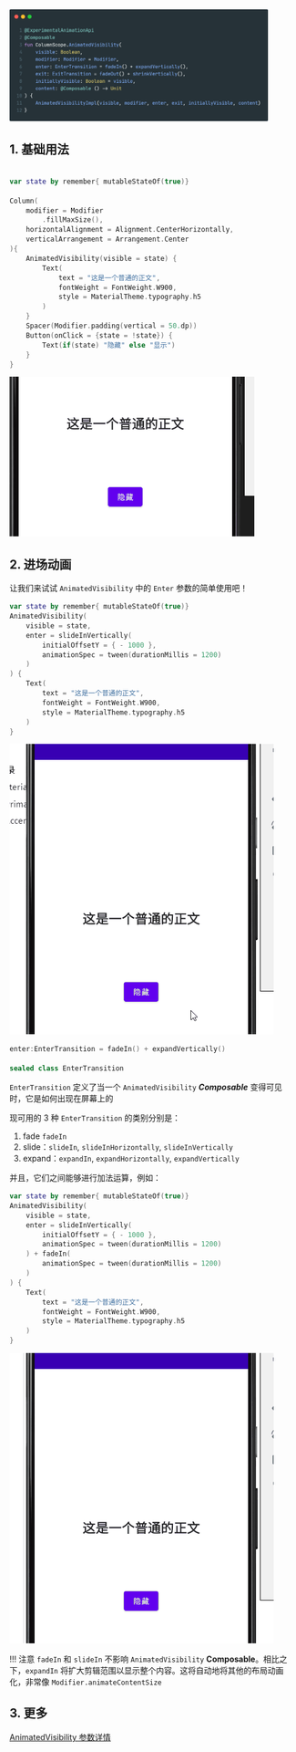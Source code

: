<img src = "../../../assets/design/animation/animatedVisibility/carbon.png" width = "90%" height = "50%">

## 1. 基础用法

``` kotlin

var state by remember{ mutableStateOf(true)}

Column(
    modifier = Modifier
        .fillMaxSize(),
    horizontalAlignment = Alignment.CenterHorizontally,
    verticalArrangement = Arrangement.Center
){
    AnimatedVisibility(visible = state) {
        Text(
            text = "这是一个普通的正文",
            fontWeight = FontWeight.W900,
            style = MaterialTheme.typography.h5
        )
    }
    Spacer(Modifier.padding(vertical = 50.dp))
    Button(onClick = {state = !state}) {
        Text(if(state) "隐藏" else "显示")
    }
}

```

![](../../../assets/design/animation/animatedVisibility/demo.gif)


## 2. 进场动画

让我们来试试 `AnimatedVisibility` 中的 `Enter` 参数的简单使用吧！

``` kotlin
var state by remember{ mutableStateOf(true)}
AnimatedVisibility(
    visible = state,
    enter = slideInVertically(
        initialOffsetY = { - 1000 },
        animationSpec = tween(durationMillis = 1200)
    )
) {
    Text(
        text = "这是一个普通的正文",
        fontWeight = FontWeight.W900,
        style = MaterialTheme.typography.h5
    )
}
```

![](../../../assets/design/animation/animatedVisibility/demo2.gif)

``` kotlin
enter:EnterTransition = fadeIn() + expandVertically()

sealed class EnterTransition
```

`EnterTransition` 定义了当一个 `AnimatedVisibility` ***Composable***  变得可见时，它是如何出现在屏幕上的

现可用的 3 种 `EnterTransition` 的类别分别是：

1. fade `fadeIn`
2. slide：`slideIn`, `slideInHorizontally`, `slideInVertically`
3. expand：`expandIn`, `expandHorizontally`, `expandVertically`

并且，它们之间能够进行加法运算，例如：

``` kotlin
var state by remember{ mutableStateOf(true)}
AnimatedVisibility(
    visible = state,
    enter = slideInVertically(
        initialOffsetY = { - 1000 },
        animationSpec = tween(durationMillis = 1200)
    ) + fadeIn(
        animationSpec = tween(durationMillis = 1200)
    )
) {
    Text(
        text = "这是一个普通的正文",
        fontWeight = FontWeight.W900,
        style = MaterialTheme.typography.h5
    )
}
```

![](../../../assets/design/animation/animatedVisibility/demo3.gif)

!!! 注意
    `fadeIn` 和 `slideIn` 不影响 `AnimatedVisibility` **Composable**。相比之下，`expandIn` 将扩大剪辑范围以显示整个内容。这将自动地将其他的布局动画化，非常像 `Modifier.animateContentSize`


## 3. 更多

[AnimatedVisibility 参数详情](https://developer.android.com/reference/kotlin/androidx/compose/animation/package-summary#AnimatedVisibility(kotlin.Boolean,androidx.compose.ui.Modifier,androidx.compose.animation.EnterTransition,androidx.compose.animation.ExitTransition,kotlin.Boolean,kotlin.Function0))